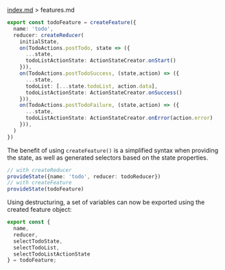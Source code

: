 [index.md](../index.md) > features.md

```typescript
export const todoFeature = createFeature({
  name: 'todo',
  reducer: createReducer(
    initialState,
    on(TodoActions.postTodo, state => ({
      ...state,
      todoListActionState: ActionStateCreator.onStart()
    })),
    on(TodoActions.postTodoSuccess, (state,action) => ({
      ...state,
      todoList: [...state.todoList, action.data],
      todoListActionState: ActionStateCreator.onSuccess()
    })),
    on(TodoActions.postTodoFailure, (state,action) => ({
      ...state,
      todoListActionState: ActionStateCreator.onError(action.error)
    })),
  )
})
```

The benefit of using `createFeature()` is a simplified syntax when providing the state, as well as generated selectors based on the state properties.

```typescript
// with createReducer
provideState({name: 'todo', reducer: todoReducer})
// with createFeature
provideState(todoFeature)
```

Using destructuring, a set of variables can now be exported using the created feature object:

```typescript
export const {
  name,
  reducer,
  selectTodoState,
  selectTodoList,
  selectTodoListActionState
} = todoFeature;
```